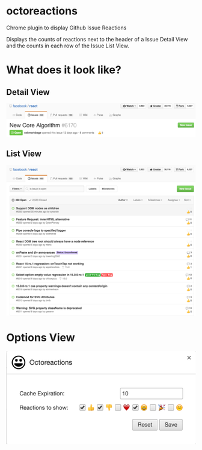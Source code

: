 <!--![Travis](https://travis-ci.org/easyCZ/octoreactions.svg)-->

# octoreactions
Chrome plugin to display Github Issue Reactions

Displays the counts of reactions next to the header of a Issue Detail View and the counts in each row of the Issue List View.

# What does it look like?

## Detail View
![Issue Detail View](./screenshots/detail.png)

## List View
![Issue Detail View](./screenshots/list.png)

# Options View
![Options View](./screenshots/options.png)